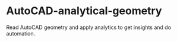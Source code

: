 # AutoCAD-analytical-geometry
Read AutoCAD geometry and apply analytics to get insights and do automation.
